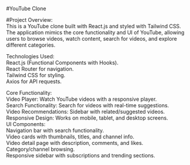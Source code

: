 #YouTube Clone

#Project Overview:<br>
This is a YouTube clone built with React.js and styled with Tailwind CSS. The application mimics the core functionality and UI of YouTube, allowing users to browse videos, watch content, search for videos, and explore different categories.



Technologies Used:<br>
React.js (Functional Components with Hooks).<br>
React Router for navigation.<br>
Tailwind CSS for styling.<br>
Axios for API requests.

Core Functionality:<br>
Video Player: Watch YouTube videos with a responsive player.<br>
Search Functionality: Search for videos with real-time suggestions.<br>
Video Recommendations: Sidebar with related/suggested videos.<br>
Responsive Design: Works on mobile, tablet, and desktop screens.<br>
UI Components:<br>
Navigation bar with search functionality.<br>
Video cards with thumbnails, titles, and channel info.<br>
Video detail page with description, comments, and likes.<br>
Category/channel browsing.<br>
Responsive sidebar with subscriptions and trending sections.
